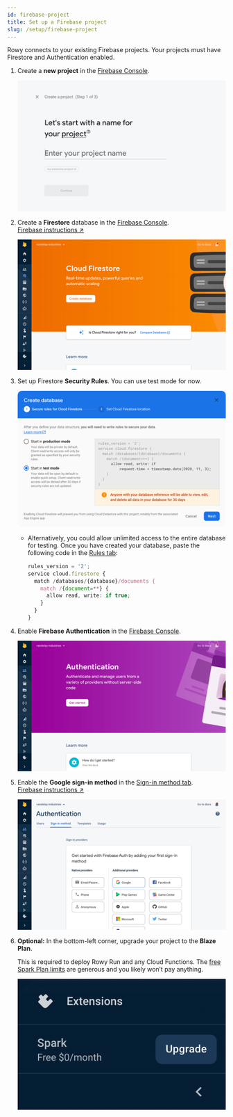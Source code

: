 ```yaml
---
id: firebase-project
title: Set up a Firebase project
slug: /setup/firebase-project
---
```


Rowy connects to your existing Firebase projects. Your projects must have
Firestore and Authentication enabled.

1. Create a **new project** in the
   [Firebase Console](https://console.firebase.google.com/).

   ![Screenshot of Firebase project creation UI](./assets/create-firebase-project.png)

2. Create a **Firestore** database in the
   [Firebase Console](https://console.firebase.google.com/project/_/firestore).  
   [Firebase instructions&nbsp;&UpperRightArrow;](https://firebase.google.com/docs/firestore/quickstart#create)

   ![Screenshot of Firestore UI](./assets/enable-firestore.png)

3. Set up Firestore **Security Rules**. You can use test mode for now.

   ![Screenshot of Firestore database creation UI](./assets/create-database.png)

   - Alternatively, you could allow unlimited access to the entire database for
     testing. Once you have created your database, paste the following code in
     the
     [Rules tab](https://console.firebase.google.com/project/_/firestore/rules):

     ```ts
     rules_version = '2';
     service cloud.firestore {
       match /databases/{database}/documents {
         match /{document=**} {
           allow read, write: if true;
         }
       }
     }
     ```

4. Enable **Firebase Authentication** in the
   [Firebase Console](https://console.firebase.google.com/project/_/authentication).

   ![Screenshot of Firebase Auth UI](./assets/enable-auth.png)

5. Enable the **Google sign-in method** in the
   [Sign-in method tab](https://console.firebase.google.com/project/_/authentication/providers).  
   [Firebase instructions&nbsp;&UpperRightArrow;](https://firebase.google.com/docs/auth/web/google-signin)

   ![Screenshot of Firebase Auth UI](./assets/enable-google-sign-in.png)

6. **Optional:** In the bottom-left corner, upgrade your project to the **Blaze
   Plan**.

   This is required to deploy Rowy Run and any Cloud Functions. The
   [free Spark Plan limits](https://firebase.google.com/pricing) are generous
   and you likely won’t pay anything.

   ![Screenshot of Firebase billing button](./assets/firebase-billing.png)
